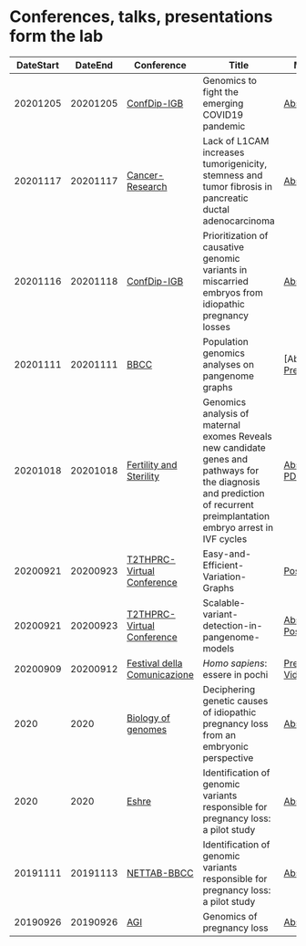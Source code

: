 # Conferences, talks, presentations form the lab

|DateStart| DateEnd| Conference |Title |  Material |
|---------|--------| ---------- |---------- |--------|
|20201205 | 20201205 | [ConfDip-IGB]() | Genomics to fight the emerging COVID19 pandemic| [Abstract](abs/Damaggio20ConfDipCNR_ENG.md)
|20201117 | 20201117 | [Cancer-Research](https://cancerres.aacrjournals.org/content/80/22_Supplement/PO-048) | Lack of L1CAM increases tumorigenicity, stemness and tumor fibrosis in pancreatic ductal adenocarcinoma| [Abstract](abs/Cancer-Research)
|20201116 | 20201118 | [ConfDip-IGB]() | Prioritization of causative genomic variants in miscarried embryos from idiopathic pregnancy losses| [Abstract](abs/Buonaiuto20ConfDipCNR_ENG.md)
|20201111 | 20201111 | [BBCC](https://www.bbcc-meetings.it/program/) | Population genomics analyses on pangenome graphs  | [Abstract], [Presentation](https://f1000research.com/slides/9-1338)
|20201018 | 20201018 | [Fertility and Sterility](https://www.fertstert.org/article/S0015-0282(20)31422-9/fulltext) | Genomics analysis of maternal exomes Reveals new candidate genes and pathways for the diagnosis and prediction of recurrent preimplantation embryo arrest in IVF cycles  | [Abstract](abs/FertilityandSterility.md), [PDF](abs/FertilityandSterility.pdf)|
|20200921 | 20200923 | [T2THPRC-Virtual Conference](https://www.t2t-hprc-2020conference.com/login/?redirect_to=https%3A%2F%2Fwww.t2t-hprc-2020conference.com%2F) | Easy-and-Efficient-Variation-Graphs | [Poster](pos/Adam-Novak-Adam-M.-Novak-Easy-and-Efficient-Variation-Graphs-compressed-1.png)|
|20200921 | 20200923 | [T2THPRC-Virtual Conference](https://www.t2t-hprc-2020conference.com/login/?redirect_to=https%3A%2F%2Fwww.t2t-hprc-2020conference.com%2F) | Scalable-variant-detection-in-pangenome-models | [Abstract](abs/Scalable-variant-detection-in-pangenome-models.md), [Poster](pos/Scalable-variant-detection-in-pangenome-models-Poster.png), [Blog](https://gsocgraph.blogspot.com/2020/08/final-week-recap-of-my-gsoc-experience.html)|
|20200909| 20200912 | [Festival della Comunicazione](http://www.festivalcomunicazione.it/ospiti-2020/) | *Homo sapiens*: essere in pochi| [Presentation](pres/20200912CamogliColonna.pdf), [Video](https://youtu.be/KC4wnTLw0H8)|
|2020 | 2020 | [Biology of genomes]() | Deciphering genetic causes of idiopathic pregnancy loss from an embryonic perspective | [Abstract](abs/Biology-of-Genomes.md) |
|2020 | 2020 | [Eshre]() | Identification of genomic variants responsible for pregnancy loss: a pilot study | [Abstract](abs/ESHRE.md) |
|20191111 | 20191113 | [NETTAB-BBCC](http://www.igst.it/nettab/2019/) | Identification of genomic variants responsible for pregnancy loss: a pilot study | [Abstract](abs/NETTAB-BBCC.md) |
|20190926 | 20190926 | [AGI]() | Genomics of pregnancy loss| [Abstract](abs/ESHRE.md) |
